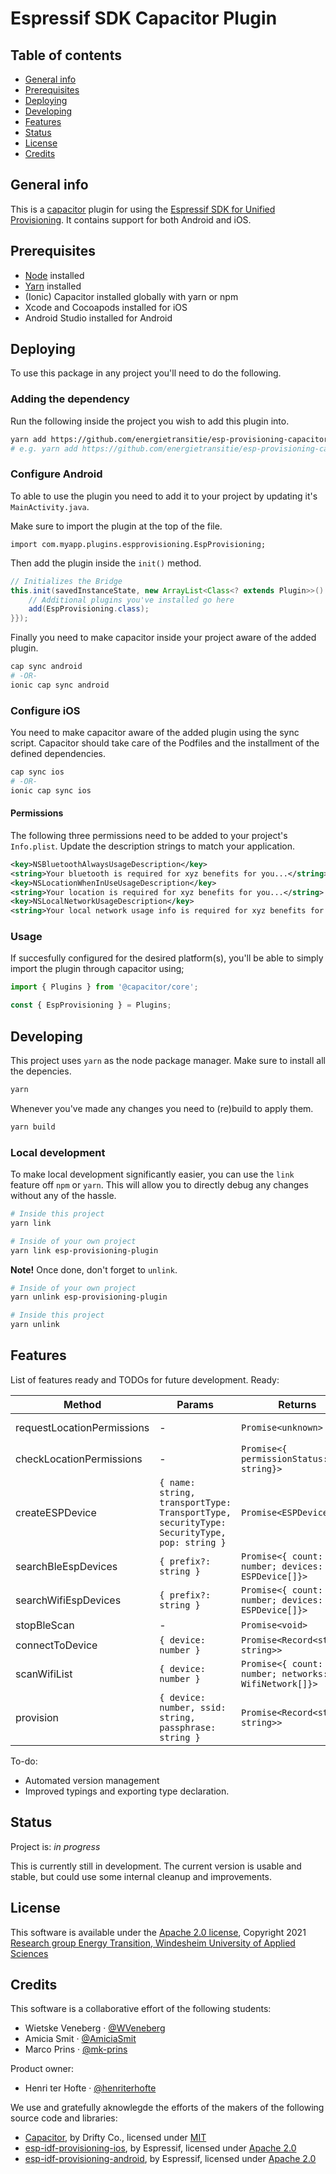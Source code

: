 # Espressif SDK Capacitor Plugin

## Table of contents
* [General info](#general-info)
* [Prerequisites](#prerequisites)
* [Deploying](#deploying)
* [Developing](#developing) 
* [Features](#features)
* [Status](#status)
* [License](#license)
* [Credits](#credits)

## General info
This is a [capacitor](https://capacitorjs.com/docs) plugin for using the [Espressif SDK for Unified Provisioning](https://docs.espressif.com/projects/esp-idf/en/latest/esp32/api-reference/provisioning/provisioning.html). It contains support for both Android and iOS.

## Prerequisites
 - [Node](https://nodejs.org/en/) installed
 - [Yarn](https://yarnpkg.com/) installed
 - (Ionic) Capacitor installed globally with yarn or npm
 - Xcode and Cocoapods installed for iOS
 - Android Studio installed for Android

## Deploying
To use this package in any project you'll need to do the following.

### Adding the dependency
Run the following inside the project you wish to add this plugin into.
```bash
yarn add https://github.com/energietransitie/esp-provisioning-capacitor-plugin#<release_version>
# e.g. yarn add https://github.com/energietransitie/esp-provisioning-capacitor-plugin#v1.0.0
```

### Configure Android
To able to use the plugin you need to add it to your project by updating it's `MainActivity.java`.

Make sure to import the plugin at the top of the file.
```
import com.myapp.plugins.espprovisioning.EspProvisioning;
```

Then add the plugin inside the `init()` method.
```java
// Initializes the Bridge
this.init(savedInstanceState, new ArrayList<Class<? extends Plugin>>() {{
    // Additional plugins you've installed go here
    add(EspProvisioning.class);
}});
```

Finally you need to make capacitor inside your project aware of the added plugin.
```bash
cap sync android
# -OR-
ionic cap sync android
```

### Configure iOS
You need to make capacitor aware of the added plugin using the sync script. Capacitor should take care of the Podfiles and the installment of the defined dependencies.
```bash
cap sync ios
# -OR-
ionic cap sync ios
```

#### Permissions
The following three permissions need to be added to your project's `Info.plist`. Update the description strings to match your application.
```xml
<key>NSBluetoothAlwaysUsageDescription</key>
<string>Your bluetooth is required for xyz benefits for you...</string>
<key>NSLocationWhenInUseUsageDescription</key>
<string>Your location is required for xyz benefits for you...</string>
<key>NSLocalNetworkUsageDescription</key>
<string>Your local network usage info is required for xyz benefits for you...</string>
```

### Usage
If succesfully configured for the desired platform(s), you'll be able to simply import the plugin through capacitor using;
```js
import { Plugins } from '@capacitor/core';

const { EspProvisioning } = Plugins;
```

## Developing
This project uses `yarn` as the node package manager. Make sure to install all the depencies.
```bash
yarn
```

Whenever you've made any changes you need to (re)build to apply them.
```bash
yarn build
```

### Local development
To make local development significantly easier, you can use the `link` feature off `npm` or `yarn`. This will allow you to directly debug any changes without any of the hassle.

```bash
# Inside this project
yarn link

# Inside of your own project
yarn link esp-provisioning-plugin
```

**Note!** Once done, don't forget to `unlink`.
```bash
# Inside of your own project
yarn unlink esp-provisioning-plugin

# Inside this project
yarn unlink
```

## Features
List of features ready and TODOs for future development. Ready:

| Method | Params | Returns | Note |
| ------ | ------ | ------- | ---- |
| requestLocationPermissions | - | `Promise<unknown>` | Android Only |
| checkLocationPermissions | - | `Promise<{ permissionStatus: string}>` | Android Only |
| createESPDevice | `{ name: string, transportType: TransportType, securityType: SecurityType, pop: string }` | `Promise<ESPDevice>` | - |
| searchBleEspDevices | `{ prefix?: string }` | `Promise<{ count: number; devices: ESPDevice[]}>` | - |
| searchWifiEspDevices | `{ prefix?: string }` | `Promise<{ count: number; devices: ESPDevice[]}>` | Android Only |
| stopBleScan | - | `Promise<void>` | - |
| connectToDevice | `{ device: number }` | `Promise<Record<string, string>>` | - |
| scanWifiList | `{ device: number }` | `Promise<{ count: number; networks: WifiNetwork[]}>` | - |
| provision | `{ device: number, ssid: string, passphrase: string }` | `Promise<Record<string, string>>` | - |

To-do:
 * Automated version management
 * Improved typings and exporting type declaration.

## Status
Project is: _in progress_

This is currently still in development. The current version is usable and stable, but could use some internal cleanup and improvements.

## License
This software is available under the [Apache 2.0 license](./LICENSE.md), Copyright 2021 [Research group Energy Transition, Windesheim University of Applied Sciences](https://windesheim.nl/energietransitie) 

## Credits
This software is a collaborative effort of the following students:
* Wietske Veneberg  ·  [@WVeneberg](https://github.com/WVeneberg)
* Amicia Smit  ·  [@AmiciaSmit](https://github.com/AmiciaSmit)
* Marco Prins  ·  [@mk-prins](https://github.com/mk-prins)

Product owner:
* Henri ter Hofte  ·  [@henriterhofte](https://github.com/henriterhofte)

We use and gratefully aknowlegde the efforts of the makers of the following source code and libraries:

* [Capacitor](https://github.com/ionic-team/capacitor), by Drifty Co., licensed under [MIT](https://github.com/ionic-team/capacitor/blob/main/LICENSE)
* [esp-idf-provisioning-ios](https://github.com/espressif/esp-idf-provisioning-ios), by Espressif, licensed under [Apache 2.0](https://github.com/espressif/esp-idf-provisioning-ios/blob/master/LICENSE)
* [esp-idf-provisioning-android](https://github.com/espressif/esp-idf-provisioning-android), by Espressif, licensed under [Apache 2.0](https://github.com/espressif/esp-idf-provisioning-android/blob/master/LICENSE)